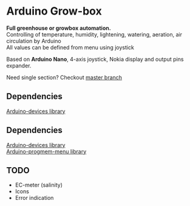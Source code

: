 # Arduino Grow-box
**Full greenhouse or growbox automation.**\
Controlling of temperature, humidity, lightening, watering, aeration, air circulation by Arduino\
All values can be defined from menu using joystick

Based on **Arduino Nano**, 4-axis joystick, Nokia display and output pins expander.

Need single section? Checkout [master branch](https://github.com/el-fuego/grow-box)

## Dependencies
[Arduino-devices library](https://github.com/el-fuego/Arduino-devices)

## Dependencies
[Arduino-devices library](https://github.com/el-fuego/Arduino-devices)<br />
[Arduino-progmem-menu library](https://github.com/el-fuego/Arduino-progmem-menu)

## TODO
- EC-meter (salinity)
- Icons
- Error indication

